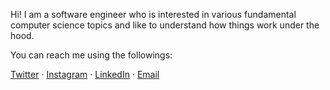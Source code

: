 Hi! I am a software engineer who is interested in various fundamental computer science topics and like to understand how things work under the hood.

You can reach me using the followings:

[Twitter](https://twitter.com/igooor_bb) · [Instagram](https://www.instagram.com/igooor_bb) · [LinkedIn](https://www.linkedin.com/in/igooorbb) · [Email](mailto:igooor.ww@gmail.com)
